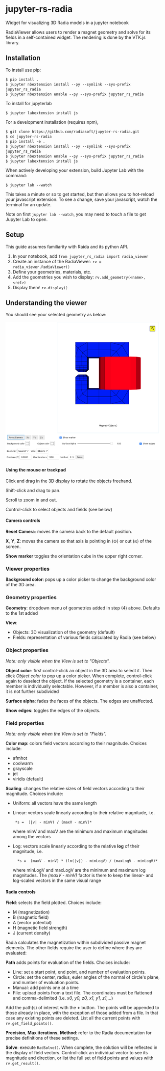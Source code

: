 jupyter-rs-radia
===============================

Widget for visualizing 3D Radia models in a jupyter notebook

RadiaViewer allows users to render a magnet geometry and solve for its fields in a self-contained widget. The rendering is done by the VTK.js library.

Installation
------------

To install use pip:

    $ pip install .
    $ jupyter nbextension install --py --symlink --sys-prefix jupyter_rs_radia
    $ jupyter nbextension enable --py --sys-prefix jupyter_rs_radia

To install for jupyterlab

    $ jupyter labextension install js

For a development installation (requires npm),

    $ git clone https://github.com/radiasoft/jupyter-rs-radia.git
    $ cd jupyter-rs-radia
    $ pip install -e .
    $ jupyter nbextension install --py --symlink --sys-prefix jupyter_rs_radia
    $ jupyter nbextension enable --py --sys-prefix jupyter_rs_radia
    $ jupyter labextension install js

When actively developing your extension, build Jupyter Lab with the command:

    $ jupyter lab --watch

This takes a minute or so to get started, but then allows you to hot-reload your javascript extension.
To see a change, save your javascript, watch the terminal for an update.

Note on first `jupyter lab --watch`, you may need to touch a file to get Jupyter Lab to open.

Setup
------------
This guide assumes familiarity with Raida and its python API.

1. In your notebook, add `from jupyter_rs_radia import radia_viewer`
2. Create an instance of the RadiaViewer: `rv = radia_viewer.RadiaViewer()`
3. Define your geometries, materials, etc.
4. Add the geometries you wish to display: `rv.add_geometry(<name>, <ref>)`
5. Display them! `rv.display()`

Understanding the viewer
------------
You should see your selected geometry as below:

![Radia_Example05](https://github.com/radiasoft/jupyter-rs-radia/blob/master/examples/Radia_Example05.png)

#### Using the mouse or trackpad
Click and drag in the 3D display to rotate the objects freehand.

Shift-click and drag to pan.

Scroll to zoom in and out.

Control-click to select objects and fields (see below)

#### Camera controls
**Reset Camera**: moves the camera back to the default position.

**X**, **Y**, **Z**: moves the camera so that axis is pointing in (&#8857;) or out (&#10683;) of the screen.

**Show marker** toggles the orientation cube in the upper right corner.

### Viewer properties
**Background color**: pops up a color picker to change the background color of the 3D area.

### Geometry properties
**Geometry**: dropdown menu of geometries added in step (4) above.  Defaults to the 1st added

**View**:
* Objects: 3D visualization of the geometry (default)
* Fields: representation of various fields calculated by Radia (see below)

### Object properties
*Note: only visible when the View is set to "Objects".*

**Object color**: first control-click an object in the 3D area to select it.  Then click *Object color* to pop up a
color picker.  When complete, control-click again to deselect the object.  If the selected geometry is a container,
each member is individually selectable. However, if a member is also a container, it is not further subdivided


**Surface alpha**: fades the faces of the objects.  The edges are unaffected.

**Show edges**: toggles the edges of the objects.

### Field properties
*Note: only visible when the View is set to "Fields".*

**Color map**: colors field vectors according to their magnitude. Choices include:
* afmhot
* coolwarm
* grayscale
* jet
* viridis (default)

**Scaling**: changes the relative sizes of field vectors according to their magnitude.  Choices include:
* Uniform: all vectors have the same length
* Linear: vectors scale linearly according to their relative magnitude, i.e.

       *s =  (|v| - minV) / (maxV - minV)*
       
    where minV and maxV are the minimum and maximum magnitudes among the vectors
    
* Log: vectors scale linearly according to the relative **log** of their magnitude, i.e.

        *s =  (maxV - minV) * (ln(|v|) - minLogV) / (maxLogV - minLogV)*
    
    where minLogV and maxLogV are the minimum and maximum log magnitudes. The *(maxV - minV)* factor is there to keep
    the linear- and log-scaled vectors in the same visual range
    
#### Radia controls
**Field**: selects the field plotted. Choices include:
* M (magnetization)
* B (magnetic field)
* A (vector potential)
* H (magnetic field strength)
* J (current density)

Radia calculates the magnetization within subdivided passive magnet elements. The other fields require the
user to define where they are evaluated:

**Path** adds points for evaluation of the fields. Choices include:
* Line: set a start point, end point, and number of evaluation points.
* Circle: set the center, radius, euler angles of the normal of circle's plane, and number of evaluation points.
* Manual: add points one at a time
* File: upload points from a text file.  The coordinates must be flattened and comma-delimited
(i.e. *x0, y0, z0, x1, y1, z1,...*)

Add the path(s) of interest with the **+** button.  The points will be appended to those already in place, with the
exception of those added from a file.  In that case any existing points are deleted.  List all the current points
with `rv.get_field_points()`.

**Precision**, **Max iterations**, **Method**: refer to the Radia documentation for precise definitions of these
settings.

**Solve**: execute `RadSolve()`.  When complete, the solution will be reflected in the display of field vectors.
Control-click an individual vector to see its magnitude and direction, or list the full set of field points and
values wiith `rv.get_result()`.


